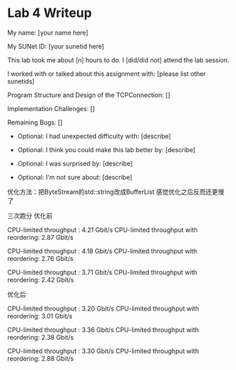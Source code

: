 Lab 4 Writeup
=============

My name: [your name here]

My SUNet ID: [your sunetid here]

This lab took me about [n] hours to do. I [did/did not] attend the lab session.

I worked with or talked about this assignment with: [please list other sunetids]

Program Structure and Design of the TCPConnection:
[]

Implementation Challenges:
[]

Remaining Bugs:
[]

- Optional: I had unexpected difficulty with: [describe]

- Optional: I think you could make this lab better by: [describe]

- Optional: I was surprised by: [describe]

- Optional: I'm not sure about: [describe]

优化方法：把ByteStream的std::string改成BufferList
感觉优化之后反而还更慢了

三次跑分
优化前

CPU-limited throughput                : 4.21 Gbit/s
CPU-limited throughput with reordering: 2.87 Gbit/s

CPU-limited throughput                : 4.18 Gbit/s
CPU-limited throughput with reordering: 2.76 Gbit/s

CPU-limited throughput                : 3.71 Gbit/s
CPU-limited throughput with reordering: 2.42 Gbit/s

优化后

CPU-limited throughput                : 3.20 Gbit/s
CPU-limited throughput with reordering: 3.01 Gbit/s

CPU-limited throughput                : 3.36 Gbit/s
CPU-limited throughput with reordering: 2.38 Gbit/s

CPU-limited throughput                : 3.30 Gbit/s
CPU-limited throughput with reordering: 2.88 Gbit/s